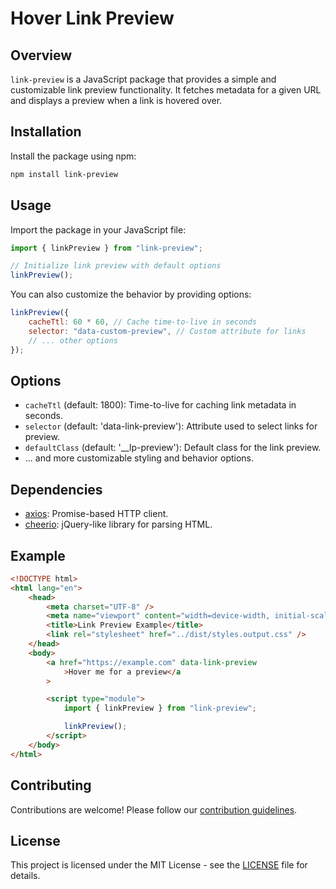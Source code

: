 # Hover Link Preview

## Overview

`link-preview` is a JavaScript package that provides a simple and customizable link preview functionality. It fetches metadata for a given URL and displays a preview when a link is hovered over.

## Installation

Install the package using npm:

```bash
npm install link-preview
```

## Usage

Import the package in your JavaScript file:

```javascript
import { linkPreview } from "link-preview";

// Initialize link preview with default options
linkPreview();
```

You can also customize the behavior by providing options:

```javascript
linkPreview({
    cacheTtl: 60 * 60, // Cache time-to-live in seconds
    selector: "data-custom-preview", // Custom attribute for links
    // ... other options
});
```

## Options

-   `cacheTtl` (default: 1800): Time-to-live for caching link metadata in seconds.
-   `selector` (default: 'data-link-preview'): Attribute used to select links for preview.
-   `defaultClass` (default: '__lp-preview'): Default class for the link preview.
-   ... and more customizable styling and behavior options.

## Dependencies

-   [axios](https://www.npmjs.com/package/axios): Promise-based HTTP client.
-   [cheerio](https://www.npmjs.com/package/cheerio): jQuery-like library for parsing HTML.

## Example

```html
<!DOCTYPE html>
<html lang="en">
    <head>
        <meta charset="UTF-8" />
        <meta name="viewport" content="width=device-width, initial-scale=1.0" />
        <title>Link Preview Example</title>
        <link rel="stylesheet" href="../dist/styles.output.css" />
    </head>
    <body>
        <a href="https://example.com" data-link-preview
            >Hover me for a preview</a
        >

        <script type="module">
            import { linkPreview } from "link-preview";

            linkPreview();
        </script>
    </body>
</html>
```

## Contributing

Contributions are welcome! Please follow our [contribution guidelines](CONTRIBUTING.md).

## License

This project is licensed under the MIT License - see the [LICENSE](LICENSE) file for details.
